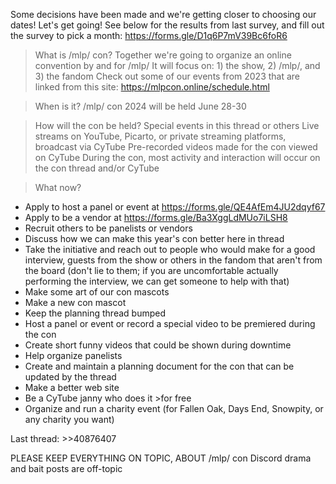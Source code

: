 Some decisions have been made and we're getting closer to choosing our dates!  Let's get going!
See below for the results from last survey, and fill out the survey to pick a month: https://forms.gle/D1q6P7mV39Bc6foR6

>What is /mlp/ con?
Together we're going to organize an online convention by and for /mlp/
It will focus on: 1) the show, 2) /mlp/, and 3) the fandom
Check out some of our events from 2023 that are linked from this site: https://mlpcon.online/schedule.html

>When is it?
/mlp/ con 2024 will be held June 28-30

>How will the con be held?
Special events in this thread or others
Live streams on YouTube, Picarto, or private streaming platforms, broadcast via CyTube
Pre-recorded videos made for the con viewed on CyTube
During the con, most activity and interaction will occur on the con thread and/or CyTube

>What now?
- Apply to host a panel or event at https://forms.gle/QE4AfEm4JU2dqyf67
- Apply to be a vendor at https://forms.gle/Ba3XggLdMUo7iLSH8
- Recruit others to be panelists or vendors
- Discuss how we can make this year's con better here in thread
- Take the initiative and reach out to people who would make for a good interview, guests from the show or others in the fandom that aren't from the board (don't lie to them; if you are uncomfortable actually performing the interview, we can get someone to help with that)
- Make some art of our con mascots
- Make a new con mascot
- Keep the planning thread bumped
- Host a panel or event or record a special video to be premiered during the con
- Create short funny videos that could be shown during downtime
- Help organize panelists
- Create and maintain a planning document for the con that can be updated by the thread
- Make a better web site
- Be a CyTube janny who does it >for free
- Organize and run a charity event (for Fallen Oak, Days End, Snowpity, or any charity you want)

Last thread: >>40876407

PLEASE KEEP EVERYTHING ON TOPIC, ABOUT /mlp/ con
Discord drama and bait posts are off-topic